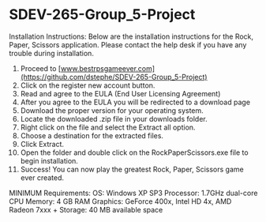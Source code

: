 # SDEV-265-Group_5-Project
 Installation Instructions:
	Below are the installation instructions for the Rock, Paper, Scissors application. Please contact the help desk if you have any trouble during installation.
1.	Proceed to [www.bestrpsgameever.com](https://github.com/dstephe/SDEV-265-Group_5-Project)
2.	Click on the register new account button.
3.	Read and agree to the EULA (End User Licensing Agreement)
4.	After you agree to the EULA you will be redirected to a download page
5.	Download the proper version for your operating system.
6.	Locate the downloaded .zip file in your downloads folder.
7.	Right click on the file and select the Extract all option.
8.	Choose a destination for the extracted files.
9.	Click Extract.
10.	Open the folder and double click on the RockPaperScissors.exe file to begin installation.
11.	Success! You can now play the greatest Rock, Paper, Scissors game ever created.

MINIMUM Requirements:
OS: Windows XP SP3
Processor: 1.7GHz dual-core CPU
Memory: 4 GB RAM
Graphics: GeForce 400x, Intel HD 4x, AMD Radeon 7xxx +
Storage: 40 MB available space

